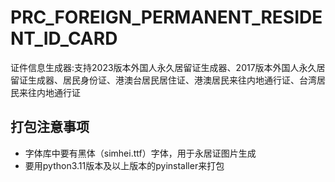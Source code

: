 # PRC_FOREIGN_PERMANENT_RESIDENT_ID_CARD
 证件信息生成器:支持2023版本外国人永久居留证生成器、2017版本外国人永久居留证生成器、居民身份证、港澳台居民居住证、港澳居民来往内地通行证、台湾居民来往内地通行证

## 打包注意事项

- 字体库中要有黑体（simhei.ttf）字体，用于永居证图片生成
- 要用python3.11版本及以上版本的pyinstaller来打包
